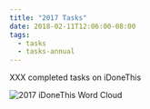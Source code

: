 ```yaml
---
title: "2017 Tasks"
date: 2018-02-11T12:06:00-08:00
tags:
  - tasks
  - tasks-annual
---
```


XXX completed tasks on iDoneThis

<!--more-->

![2017 iDoneThis Word Cloud]()
